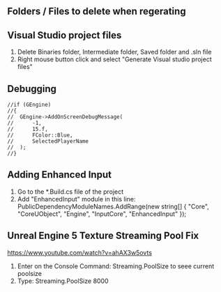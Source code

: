 ## Folders / Files to delete when regerating
## Visual Studio project files
1. Delete Binaries folder, Intermediate folder, Saved folder and <file>.sln file
2. Right mouse button click and select "Generate Visual studio project files"

## Debugging
	//if (GEngine)
	//{
	//	GEngine->AddOnScreenDebugMessage(
	//		-1,
	//		15.f,
	//		FColor::Blue,
	//		SelectedPlayerName
	//	);
	//}

## Adding Enhanced Input
1. Go to the *.Build.cs file of the project
2. Add "EnhancedInput" module in this line:
PublicDependencyModuleNames.AddRange(new string[] { "Core", "CoreUObject", "Engine", "InputCore", "EnhancedInput" });

## Unreal Engine 5 Texture Streaming Pool Fix
https://www.youtube.com/watch?v=ahAX3w5ovts
1. Enter on the Console Command: Streaming.PoolSize to seee current poolsize
2. Type: Streaming.PoolSize 8000